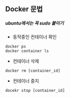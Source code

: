 ## Docker 문법 

##### ubuntu에서는 꼭 sudo 붙이기

- 동작중인 컨테이너 확인

```
docker ps
docker container ls 
```

- 컨테이너 삭제 

```
docker rm [container_id]
```

- 컨테이너 중지

```
docekr stop [container_id]
```

